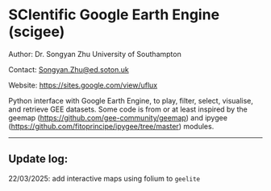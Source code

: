 # SCIentific Google Earth Engine (scigee)

Author: Dr. Songyan Zhu University of Southampton

Contact: Songyan.Zhu@ed.soton.uk

Website: https://sites.google.com/view/uflux

Python interface with Google Earth Engine, to play, filter, select, visualise, and retrieve GEE datasets.
Some code is from or at least inspired by the geemap (https://github.com/gee-community/geemap) and ipygee (https://github.com/fitoprincipe/ipygee/tree/master) modules.


--------------------------

## Update log:

22/03/2025: add interactive maps using folium to `geelite`

